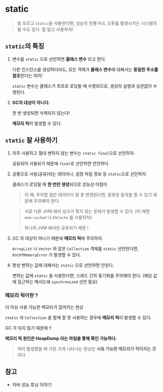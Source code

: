 # static

> 잘 모르고 `static`을 사용한다면, 성능이 안좋거나, 오류를 발생시키는 시스템이 될 수도 있다. 잘 알고 사용하자!

## `static`의 특징
1. 변수를 `static` 으로 선언하면 **클래스 변수** 라고 한다.

   다른 인스턴스를 생성하더라도, 모든 객체가 **클래스 변수**에 대해서는 **동일한 주소를 참조**한다는 의미!
   
   `static` 변수는 클래스가 최초로 로딩될 때 수행되므로, 생성자 실행과 상관없이 수행된다.

2. **GC의 대상이 아니다.**

   한 번 생성되면 삭제되지 않는다!

   **메모리 릭**이 발생할 수 있다.

## `static` 잘 사용하기
1. 자주 사용하고 절대 변하지 않는 변수는 `static final`으로 선언하자.

   공유되어 사용되기 때문에 `final`로 선언하면 안전하다.

2. 공통으로 사용(공유)되는 데이터나, 설정 파일 정보 등 `static`으로 선언하자.
   
   클래스가 로딩될 때 **한 번만 생성**되므로 성능상 이점이 

   > 이 때, 주의할 점은 데이터가 잘 못 변경된다면, 잘못된 동작을 할 수 있기 때문에 주의해야 한다.
   
   > 서로 다른 JVM 에서 싱크가 맞지 않는 문제가 발생할 수 있다. (이 때엔 `mem-cached` 나 `EhCache` 를 사용하자)
   > 
   > 하나의 JVM 에서만 공유되기 때문 !
   
3. GC 의 대상이 아니기 때문에 **메모리 릭**에 주의하자.

   `ArrayList` 나 `Vector` 와 같은 `Collection` 객체를 `static` 선언한다면, `OutOfMemoryError` 가 발생할 수 있다.

4. 항상 변하는 값에 대해서는 `static` 으로 선언하면 안된다.

   변하는 값에 `static` 을 사용한다면, 스레드 간의 동기화를 주의해야 한다. (해당 값에 접근하는 메서드에 `synchronized` 선언 필요)

### **메모리 릭**이란 ?
더 이상 사용 가능한 메모리가 없어지는 현상

`static` 과 `Collection` 을 함께 잘 못 사용하는 경우에 **메모리 릭**이 발생할 수 있다.

GC 가 되지 않기 때문에 !!

**메모리 릭 원인은 HeapDump 라는 파일을 통해 확인 가능하다.**

> 릭이 발생했을 때 가장 크게 나타나는 현상은 **사용 가능한 메모리가 적어지는 것**이다.

## 참고
- 자바 성능 튜닝 이야기